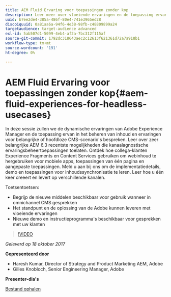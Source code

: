 ```yaml
---
title: AEM Fluid Ervaring voor toepassingen zonder kop
description: Leer meer over vloeiende ervaringen en de toepassing ervan bij het beheren van inhoud en ervaringen voor CMS-scenario's zonder kop of hoofd. Leer over zeer belangrijke AEM 6.3 recentste mogelijkheden die kanaal agnostic Ervaring beheer gebruiksgevallen, en meer toelaten.
uuid: b7ee2de4-385a-486f-80e4-741e3965ed28
discoiquuid: 0a81aa6a-94f6-4e38-98fb-c48809899a24
targetaudience: target-audience advanced
exl-id: 5ab507d1-5099-4eb4-af2a-7bc312f115af
source-git-commit: 1792dc318643aec2c12613f621361d72a7a918b1
workflow-type: tm+mt
source-wordcount: '191'
ht-degree: 0%

---
```


# AEM Fluid Ervaring voor toepassingen zonder kop{#aem-fluid-experiences-for-headless-usecases}

In deze sessie zullen we de dynamische ervaringen van Adobe Experience Manager en de toepassing ervan in het beheren van inhoud en ervaringen voor belangrijke of hoofdloze CMS-scenario&#39;s bespreken. Leer over zeer belangrijke AEM 6.3 recentste mogelijkheden die kanaalagnostische ervaringsbeheertoepassingen toelaten. Ontdek hoe collega-klanten Experience Fragments en Content Services gebruiken om webinhoud te hergebruiken voor mobiele apps, toepassingen van één pagina en aangepaste toepassingen. Meld u aan bij ons om de implementatiedetails, demo en toepassingen voor inhoudssynchronisatie te leren. Leer hoe u één keer creeert en levert op verschillende kanalen.

Toetsentoetsen:

* Begrijp de nieuwe middelen beschikbaar voor gebruik wanneer in omnichannel CMS gesprekken
* Het standpunt en de oplossing van de Adobe kunnen leveren met vloeiende ervaringen
* Nieuwe demo en instructieprogramma&#39;s beschikbaar voor gesprekken met uw klanten

>[!VIDEO](https://video.tv.adobe.com/v/20495/?quality=9)

*Geleverd op 18 oktober 2017*

**Gepresenteerd door**

* Haresh Kumar, Director of Strategy and Product Marketing AEM, Adobe
* Gilles Knobloch, Senior Engineering Manager, Adobe

**Presenter-dia&#39;s**

[Bestand ophalen](assets/gems-fluid-experiencesoct1617.pdf)
<!--
[Get back to the Overview](https://helpx.adobe.com/experience-manager/kt/eseminars/gems/aem-index.html)
-->
